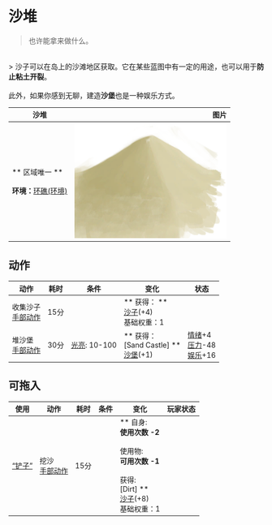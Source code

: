 # 沙堆  
> 也许能拿来做什么。  
<br>  
> 沙子可以在岛上的沙滩地区获取。它在某些蓝图中有一定的用途，也可以用于<b>防止粘土开裂</b>。<br><br>此外，如果你感到无聊，建造<b>沙堡</b>也是一种娱乐方式。  
  
  沙堆  |   图片   
 ----  |  ----:   
 ** 区域唯一 **<br><br>**环境：**[环礁(环境)](Env_Atoll.md)  |  <img decoding="async" src="Sprite/Sand.png" href="a.md" style="max-width:300px;max-height:300px;">   
  
## 动作  
动作  |  耗时  |  条件  |  变化  |  状态  
----  |  ----  |  ----  |  ----  |  ----  
收集沙子<br>[手部动作](HandAction.md)  |  15分  |    |  ** 获得： **<br>  [沙子](Sand.md)(+4)<br>基础权重：1  |    
堆沙堡<br>[手部动作](HandAction.md)  |  30分  |  [光亮](Light.md): 10-100  |  ** 获得： **<br>** [Sand Castle] **<br>  [沙堡](SandCastle.md)(+1)<br>  |  [情绪](Morale.md)+4<br>[压力](Stress.md)-48<br>[娱乐](Entertainment.md)+16  
## 可拖入  
使用  |  动作  |  耗时  |  条件  |  变化  |  玩家状态  
----  |  ----  |  ----  |  ----  |  ----  |  ----  
[“铲子”](tag_Shovel.md)  |  挖沙<br>[手部动作](HandAction.md)  |  15分  |    |  ** 自身: **<br>使用次数  -2<br><br>** 使用物: **<br>可用次数  -1<br><br>** 获得: **<br>** [Dirt] **<br>  [沙子](Sand.md)(+8)<br>基础权重：1  |    


<script>document.title="沙堆 - 卡牌生存百科 Card Survival Wiki";</script>